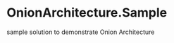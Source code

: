 OnionArchitecture.Sample
========================

sample solution to demonstrate Onion Architecture
